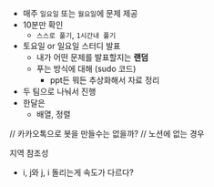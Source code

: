 - 매주 `일요일` 또는 `월요일`에 문제 제공
- 10분만 확인
	- `스스로 풀기`, `1시간내 풀기` 
- 토요일 or 일요일 스터디 발표
	- 내가 어떤 문제를 발표할지는 **랜덤**
	- 푸는 방식에 대해 (sudo 코드)
		- ppt든 뭐든 추상화해서 자료 정리
- 두 팀으로 나눠서 진행 
- 한달은 
	- 배열, 정렬

// 카카오톡으로 봇을 만들수는 없을까?
// 노션에 없는 경우

지역 참조성 
- i, j와 j, i 돌리는게 속도가 다르다?